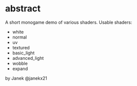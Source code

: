 # abstract
A short monogame demo of various shaders. Usable shaders:
- white
- normal
- uv
- textured
- basic_light
- advanced_light
- wobble
- expand

by Janek @janekx21

